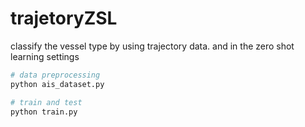 # trajetoryZSL

classify the vessel type by using trajectory data. and in the zero shot learning settings


```python
# data preprocessing
python ais_dataset.py

# train and test
python train.py
```